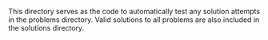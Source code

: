 This directory serves as the code to automatically test any solution attempts in the problems directory. Valid solutions to all problems are also included in the solutions directory.